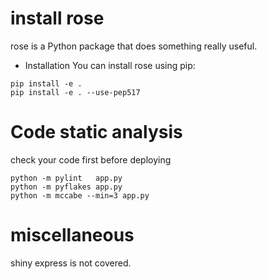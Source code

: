 # install rose
rose is a Python package that does something really useful.

- Installation
You can install rose using pip:
```shell
pip install -e .
pip install -e . --use-pep517
```

# Code static analysis
check your code first before deploying
```shell
python -m pylint   app.py
python -m pyflakes app.py
python -m mccabe --min=3 app.py
```

# miscellaneous
shiny express is not covered.